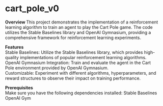 # cart_pole_v0
<b> Overview </b>
This project demonstrates the implementation of a reinforcement learning algorithm to train an agent to play the Cart Pole game. The code utilizes the Stable Baselines library and OpenAI Gymnasium, providing a comprehensive framework for reinforcement learning experiments.
<br>

<b>Features </b>
<br>
Stable Baselines: Utilize the Stable Baselines library, which provides high-quality implementations of popular reinforcement learning algorithms.
<br>
OpenAI Gymnasium Integration: Train and evaluate the agent in the Cart Pole environment provided by OpenAI Gymnasium.
<br>
Customizable: Experiment with different algorithms, hyperparameters, and reward structures to observe their impact on training performance.
<br>

<b>Prerequisites </b>
<br>
Make sure you have the following dependencies installed:
Stable Baselines
<br>
OpenAI Gym
